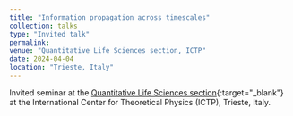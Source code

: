 ```yaml
---
title: "Information propagation across timescales"
collection: talks
type: "Invited talk"
permalink:
venue: "Quantitative Life Sciences section, ICTP"
date: 2024-04-04
location: "Trieste, Italy"
---
```


Invited seminar at the [Quantitative Life Sciences section](https://indico.ictp.it/event/10677/){:target="_blank"}<!--_--> at the International Center for Theoretical Physics (ICTP), Trieste, Italy.
